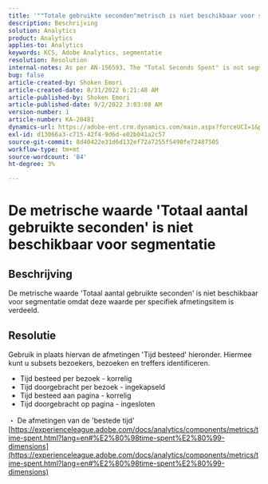 ```yaml
---
title: '""Totale gebruikte seconden"metrisch is niet beschikbaar voor segmentatie"'
description: Beschrijving
solution: Analytics
product: Analytics
applies-to: Analytics
keywords: KCS, Adobe Analytics, segmentatie
resolution: Resolution
internal-notes: As per AN-156593, The "Total Seconds Spent" is not segmentable.
bug: false
article-created-by: Shoken Emori
article-created-date: 8/31/2022 6:21:48 AM
article-published-by: Shoken Emori
article-published-date: 9/2/2022 3:03:08 AM
version-number: 1
article-number: KA-20481
dynamics-url: https://adobe-ent.crm.dynamics.com/main.aspx?forceUCI=1&pagetype=entityrecord&etn=knowledgearticle&id=34b9652d-f528-ed11-9db1-0022480869de
exl-id: d13066a3-c715-42f4-9d6d-e02b041a2c57
source-git-commit: 8d40422e31d6d132ef72a7255f5490fe72487505
workflow-type: tm+mt
source-wordcount: '84'
ht-degree: 3%

---
```


# De metrische waarde &#39;Totaal aantal gebruikte seconden&#39; is niet beschikbaar voor segmentatie

## Beschrijving

De metrische waarde &#39;Totaal aantal gebruikte seconden&#39; is niet beschikbaar voor segmentatie omdat deze waarde per specifiek afmetingsitem is verdeeld.

## Resolutie


Gebruik in plaats hiervan de afmetingen &#39;Tijd besteed&#39; hieronder. Hiermee kunt u subsets bezoekers, bezoeken en treffers identificeren.

- Tijd besteed per bezoek - korrelig
- Tijd doorgebracht per bezoek - ingekapseld
- Tijd besteed aan pagina - korrelig
- Tijd doorgebracht op pagina - ingesloten


・ De afmetingen van de &#39;bestede tijd&#39;
[https://experienceleague.adobe.com/docs/analytics/components/metrics/time-spent.html?lang=en#%E2%80%98time-spent%E2%80%99-dimensions](https://experienceleague.adobe.com/docs/analytics/components/metrics/time-spent.html?lang=en#%E2%80%98time-spent%E2%80%99-dimensions)
